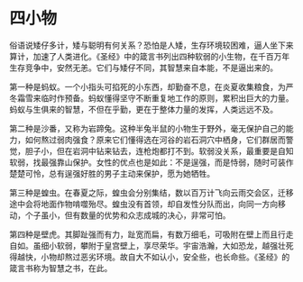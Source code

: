 # 四小物

俗语说矮仔多计，矮与聪明有何关系？恐怕是人矮，生存环境较困难，逼人坐下来算计，加速了人类进化。《圣经》中的箴言书列出四种软弱的小生物，在千百万年生存竞争中，安然无恙。它们与矮仔不同，其智慧来自本能，不是逼出来的。 

第一种是蚂蚁。一个小指头可掐死的小东西，却勤奋不息，在炎夏收集粮食，为严冬霜雪来临时作预备。蚂蚁懂得坚守不断重复地工作的原则，累积出巨大的力量。蚂蚁与生俱来的智慧，不但在乎勤，更在于整体力量的发挥，人类远远不及。 

第二种是沙番，又称为岩蹄兔。这种半兔半鼠的小物生于野外，毫无保护自己的能力，如何熬过弱肉强食？原来它们懂得选在河谷的岩石洞穴中栖身，它们群居而警觉，胆子小，但在岩洞中钻来钻去，连枪炮都打不到。软弱没关系，最重要是自知软弱，找最强靠山保护。女性的优点也是如此：不是逞强，而是恃弱，随时可装作楚楚可怜，总有逞强好胜的男子主动来保护，愿为她牺牲。 

第三种是蝗虫。在春夏之际，蝗虫会分别集结，数以百万计飞向云雨交会区，迁移途中会将地面作物啃噬殆尽。蝗虫没有首领，却自发性分队而出，向同一方向移动，个子虽小，但有数量的优势和众志成城的决心，非常可怕。 

第四种是壁虎。其脚趾强而有力，趾宽而扁，有数万细毛，可吸附在壁上而且行走自如。虽细小软弱，攀附于皇宫壁上，享尽荣华。宇宙浩瀚，大如恐龙，越强壮死得越快，小物却熬过恶劣环境。故自大不如认小，安全些，也长命些。《圣经》的箴言书称为智慧之书，在此。